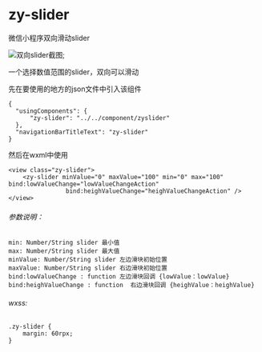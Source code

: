 # zy-slider
微信小程序双向滑动slider

![双向slider截图](https://github.com/weixianlove/zy-slider/blob/master/屏幕快照%202018-07-11%20下午8.09.46.png);

一个选择数值范围的slider，双向可以滑动

先在要使用的地方的json文件中引入该组件
```
{
  "usingComponents": {
      "zy-slider": "../../component/zyslider"
  },
  "navigationBarTitleText": "zy-slider"
}
```

然后在wxml中使用
```
<view class="zy-slider">
    <zy-slider minValue="0" maxValue="100" min="0" max="100" bind:lowValueChange="lowValueChangeAction"
                bind:heighValueChange="heighValueChangeAction" />
</view>
```

###### 参数说明：
```
min: Number/String slider 最小值
max: Number/String slider 最大值
minValue: Number/String slider 左边滑块初始位置
maxValue: Number/String slider 右边滑块初始位置
bind:lowValueChange : function 左边滑块回调 {lowValue：lowValue}
bind:heighValueChange : function  右边滑块回调 {heighValue：heighValue}
```

###### wxss:
```
.zy-slider {
    margin: 60rpx;
}
```
